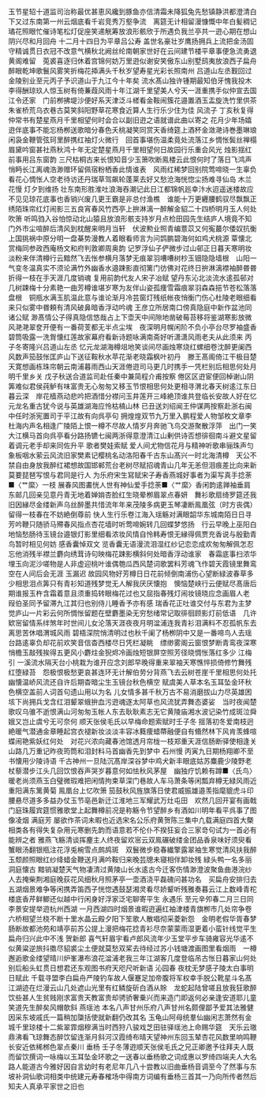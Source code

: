<!-- { "loadSidebar": true } -->
玉节星轺十道监司治称最优甚恵风纔到豚鱼亦信清霜未降狐兔先愁镇静洪都澄清白下又过东南第一州云烟底看千岩竞秀万壑争流　离筵无计相留漫慷慨中年白髪稠记璚花照眼忙催诗笔松灯促座笑递觥筹放浪形骸欣于所遇负我兰亭共一逰心期在想山阴兴尽和月回舟
十二月十四日为平章吕公寿
盖世名豪壮岁鹰扬拥兵上流把金汤固守精诚贯日衣冠不改意气横秋北阙丝纶南朝家世好在云间建节楼平章事便急流勇退黄阁难留　莵裘喜逐归休着宫锦何妨万里逰似谢安笑傲东山别墅鸱夷放浪西子扁舟醉眼乾坤歌鬟风雾笑折梅花揷满头千秋岁望寿星光彩长照南州
吕道山左丞觐回过金陵别业至元丙子予识道山于九江今十年矣
流水髙山独许锺期最知伯牙愧我投木李得酬琼玖人惊玉树有倚蒹葭风雨十年江湖千里望美人兮天一涯重携手似仲宣去国江令还家　门前栁拂堤沙便好系天津泛斗槎看金鞍闹簇花邉置酒玉盂旋洗竹里供茶朱雀桥荒乌衣巷古莫笑斜阳野草花寒食近算人生行乐少住为佳
风流子
丁亥秋复得仲常书有楚星燕月千里相望何时会合以副旧逰之语就谱此曲以寄之
花月少年场嬉逰伴底事不能忘杨栁送歌暗分春色夭桃凝笑同赏天香绮筵上酒杯金潋滟诗巻墨琳琅闲袅金鞭管弦珂里醉携红袖灯火微行　回首事堪伤温柔竟处流落江乡惆怅鬓丝禅榻眉黛吟窗甚社燕秋鸿十年无定楚星燕月千里相望何日故园行乐重会风光
烛影揺红
前事用吕东窗韵
三尺枯桐古来长恨知音少玉箫吹断鳯楼云此恨何时了落日飞鸿声悄眄长江离魂浩渺赠环留佩宿粉栖香此情谁表　风雨红稀梦回别院莺啼晓一生辜负看花心惆怅人空老待访还丹瑞草驾飙轮蓬莱去好又愁沧海恍惚尘扬难寻仙岛
木兰花慢
灯夕到维扬
壮东南形胜淮吐浪海吞潮记此日江都锦帆廵幸汴水迢遥迷楼故应不见见琼花底事也香销兴废几更王霸是非总付渔樵　谁能十万更纒腰鹤驭尽飘飘正绣陌珠帘红灯闹影三五良宵春风竹西亭上拚淋漓一醉解金貂二十四桥明月玉人何处吹箫
听鸣驺入谷怕惊动北山猿且放浪形骸支持岁月点检田园先生结庐人境竟不知门外市尘喧醉后清风到枕醒来明月当轩　伏波勲业照青编薏苡又何寃蕞尔倭奴抗衡上国挑祸中原分明一盘棊势漫教人着眼看师言为问鹍鹏碧海何如鸡犬桃源
覃懐北赏梅同参政西庵杨文和府判敦卿周奥韵
记罗浮仙子俨微步过山邨正日暮天寒明妆淡粉来伴清樽行云黯然飞去怅参横月落梦无痕翠羽嘈嘈树杪玉钿隐隐墙根　山阳一气变冬温真实不须论满竹外幽香水邉踈影直彻篱门彷佛对花终日拚淋漓襟袖醉昬昬折得一枝在手天涯几度销魂
复用前韵代友人宋子冶赋
望丹东沁北淡流水逺孤邨对几树踈梅十分素艳一曲芳樽谁堪岁寒为友伴山姿孤痩雪霜痕翠羽森森挹节苍松落落盘根　铜瓶水满玉肌温此意与谁论渐月冷芸窗灯残纸帐夜悄衡门伤心杜陵老眼细看来只似雾中昬頼有清风破鼻暗香浮动吟魂
王彦立所居南口傍真隐庭中新作盆池同诸公赋
渺髙情公子得真隐信悠哉占上下壶天中间隙地凿破莓苔移将鉴湖寒影放微风滟滟翠奁开便有一番荷芰都无半点尘埃　夜深明月幌闲阶不负小亭台尽罗袖盛香碧筒吸露一洗胷懐红莲故家幕府看新诗题咏满南斋好听潇潇风雨老夫从此须来
丙子冬寄隆兴吕道山左丞
忆元龙湖海樽俎地笑谈间尽画烛寒烧红螺细卷沈醉更阑西风数声笳鼓怅匡庐山下送征鞍秋水苹花渐老晓霜枫叶初丹　滕王髙阁倚江干极目楚天寛想画栋珠帘朝云南浦暮雨西山天涯倦逰司马更几时携手一凭栏别后相思何处月明千里乡关
戊子秋送合道监司赴任秦中兼简程介甫按察
倦区区逰宦便回棹谢山阴筭难似君侯莼鲈有味富贵无心匆匆又移玉节恨相思何处更相寻渭北春天树逺江东日暮云深　岸花樯燕动悲吟把酒惜分襟问玉井莲开三峰絶顶谁共登临长安故人好在忆元龙名重古犹今说与英雄湖海应怜枯槁山林
已丑送刘绍闻王仲谋两按察赴浙右闽中任时浙宪置司于平江故有向呉亭句
拥煌煌双节九万里入鹏程爱人物邹枚文章李杜海内声名相逢广陵陌上恨一樽不尽故人情岁月奔驰飞鸟交游聚散浮萍　出门一笑大江横马首向呉亭看分路扬镳七闽两浙得意澄清江山剰供诗否想徘徊南斗避文星留着调元老手却来同佐升平
歌者樊娃索赋
爱人间尤物信花月与精神听歌串骊珠声匀象板咽水萦云风流旧家樊素记樱桃名动洛阳春千古东山髙兴一时北海清樽　天公不禁自由身放我醉红裙想故国邯郸荒台老树尽赋招魂青山几年无恙但泪痕差比向来新莫要琵琶写恨与君同是行人
为乐府宋生冩赋宋子寿香燕城好事者为渠写真手捻荼■〈艹縻〉一枝
展春风图畵恍人世有神仙爱手捻荼■〈艹縻〉香闲韵逺亸袖垂肩东邮几回亲见意丹青无地着婵姢杏脸红生晓晕栁眉翠点春妍　舞衫歌扇绮罗筵还我旧因縁尽金缕新声乌丝醉墨共惜流年年来茂陵多病更玉琴凄断鳯凰弦（时方丧偶）留得一枝春在不妨絶倒尊前
快人生行乐卷江海入瑶觞对满眼韶华东城南陌日日寻芳吟鞭只随骄马殢春风指点杏花墙时听莺啼婉转几回蝶梦悠扬　行云早晚上巫阳白地恼愁肠待玉镜台邉银灯影里细看浓妆风情自怜韩寿恨无縁得佩贾充香说与殷勤青鸟暂时相见何妨
感香囊悼双文
览香囊无语漫流泪湿红纱记恋恋成欢匆匆解佩怎忍忘他消残半襟兰麝向绣茸诗句映梅花踈影横斜何处暗香浮动谁家　春霜底事扫浓华埋玉向泥沙嗟物是人非虚迎桃叶谁偶匏瓜西风楚词歌罢料芳魂飞作碧天霞镜里舞鸾空在人间后会无涯
玉漏迟
故园风物好芳樽日日花前倾倒南浦伤心望断緑波春草多少相思泪点筭只有青衫知道残梦觉无人解我厌厌懐抱　懊恼楚峡行云便赋尽髙唐后期谁报玉杵含霜着意且须重捣转眼梅花过也又屈指春残灯闹妆镜晓应念画眉人老
叚伯圣同予留滞九江其归也别侍儿睡香予亦有感
瑞香花正吐谁交付与东君为主梦觉庐山一片彩云何所惆怅留题在壁麝墨染无穷愁绪常记取徘徊顾影灯前低语　几许欵宻留情系绊煞年时世间儿女沦落天涯夜夜月明湓浦连我青衫泪满料不忍孤帆东去离思苦休唱渭城风雨
碧梧深院悄清明过也秋千阑了杨栁阴中又是一番啼鸟人去瑶台路逺辜负却花前欢笑音信杳西楼尽日凭栏凝眺　缥缈雾阁云窗恨梦断青鸾夜深寒悄檐玉敲残挨得五更风小麝炷金猊烬冷画烛短银屏空照芳径晓惆怅落红多少
江梅引
一溪流水隔天台小桃栽为谁开应念刘郎早晚得重来翠袖天寒憔悴损倚修竹舞残红堕緑苔　怨极恨极愁更哀甚连环无计解伯劳分背燕飞去云树苍崖千里相思何处托幽懐温峤风流还自许后期杳暗尘生玉镜台秋色横空
赋虞美人草本名玉耳坠金环秋色横空盖前人词首句遗山用以为名
儿女情多甚千秋万古不易消磨拔山力尽英雄困垓下尚拥兵戈含红泪颦翠蛾拚血污逰魂逐太阿草也风流犹弄舞态婆娑　当时夜闻楚歌叹乌骓不逝恨满山河匆匆玉帐人东去耿耿素志无它黄陵庙湘水波记染竹成斑泣舜娥又岂止虞兮无可奈何
顺天张侯毛氏以早梅命题索赋时壬子冬
揺落初冬爱南枝迥絶暖气潜通金章睡起宫衣褪新妆淡淡丰容冰蕤痩蜡蔕融便自有翛然林下风肯羡蜂喧蝶闹艳紫妖红何处　对花兴浓向藏春池馆透月帘栊一枝郑重天涯信肠断驿使相逢关山路几万重记昨夜筠筒和泪封料马首幽香先到梦中
石州慢
丙寅九日期杨翔卿不至书懐用少陵诗语
千古神州一旦陆沉髙岸深谷梦中鸡犬新丰眼底姑苏麋鹿少陵野老杖藜潜步江头几回饮恨吞声哭岁暮意何如怯秋风茅屋　幽独疗饥赖有蹲■〈氏鸟〉暖老尚须燕玉白璧微瑕难把闲情拘束草深门巷故人车马萧条等闲瓢弃樽无緑风雨近重阳满东篱黄菊
鳯凰台上忆吹箫
笳鼓秋风旌旗落日使君威振雄邉羡指麾貔虎斗印腰悬尽道多多益办仗玉节亳邑新迁江淮地三军耀武万灶屯田　欢然几回开宴有画戟门庭珠履宾筵惯雅歌堂上起舞樽前况是称觞令节望醉乡有酒如川明年看平呉事了图像凌烟
满庭芳
屡欲作茶词未暇也近选宋名公乐府黄贺陈三集中凢载满庭四首大槩相类各有得失复杂用元寒删先韵而语意若不伦仆不揆狂妄合三家竒句试为一首必有能辨之者
雅燕飞觞清谈挥麈主人终夜留欢宻云双鳯碾破缕金团品香泉味好须臾看蟹眼汤翻银瓶注花浮兎椀雪点鹧鸪斑　双鬟微步稳春纎擎露翠袖生寒觉清风扶我醉玉颓颜照眼红纱绛蜡金鞭送月满吟鞍归来晚芸牕未寝相伴卸妆残
緑头鸭一名多丽
洞庭懐古
黯销凝楚天气物凄清过黄陵山长水逺古今迁客伤情渺澄波聚鱼曲港浣纱人去掩柴荆湘庭晚荻花风细秋月照茅亭一壶酒浇平磊磈问甚功名　买扁舟安排归去五湖烟景难争等闲携弄笛西子恍惚遇鼓瑟湘灵看尽娇颦听残雅奏暮云江上数峰青柁楼底香芹鲜鲫还似越中行闲身好浮家泛宅聊寄平生
永遇乐
至元辛夘春二月三日同李景安提举逰杭州西湖
一月西湖四时烟景谁暇逰遍红袖津楼青旗栁市几处帘争卷六桥相望兰桡不断十里水晶云殿夕阳下笙歌人散唱彻采菱新怨　金明老假华胥春梦肠断故都池苑和靖亭前苏公提上漫把梅花捻青衫尽奈蒙蒙雨湿更着小蛮针线觉平生扁舟归兴此中不浅
贺新郎
喜气轩眉宇看卢郎风流年少玉堂平步车骑雍容光华逺不似黄粱逆旅抖擞尽貂裘尘土便就莫愁双桨去待经过苏小钱塘渡画图里看烟雨　一樽邂逅歌金缕望晴川炉峯瀑布浪花湓浦老我三年江湖客几度登临吊古怅日暮家山何处别后船头虹贯日想君还东观图书府天咫尺听新语
沁园春
夜枕无梦感子陵太白事明日赋此
千载寻盟李白扁舟严陵钓车故人偃蹇足加帝腹将军权幸手脱公靴星斗名髙江湖迹在烂漫云山几处遮山光里有红鳞旋斫白酒从賖　龙蛇起陆曾嗟且放我狂歌醉饮些甚人生贫贱刚求富贵天教富贵却骋骄奢乗兴而来造门即返何必亲逢安道耶儿童笑道先生醉矣风帽欹斜
燕瑶池
本名八声甘州乐府八声甘州名颇俚鄙予爱其法雅健因采东坡戚氏一篇稍加櫽括使就新翻仍改其名
玉龟山阿母统羣仙幽闲志萧然有金城千里琼楼十二紫翠霏烟穆满当时西狩八骏戏芝田驻驿瑶池上命赐华筵　天乐云璈鼎沸看飞琼舞态醉饮留连渐月斜河汉霞绮布晴天望神州东回玉辇杏花风数里响鸣鞭长安近依稀桞色翠点秦川
垂杨
壬子冬薄逰顺天张侯毛氏之兄正卿邀予往拜夫人既而留饮撰词一咏梅以玉耳坠金环歌之一送春以垂杨歌之词成惠以罗绮四端夫人大名路人能道古今雅好因自言幼时有老尼年几八十尝教以旧曲垂杨音调至今了然事与东坡补洞仙歌词相类中统建元寿春榷场中得南方词编有垂杨三首其一乃向所传者然后知夫人真承平家世之旧也
